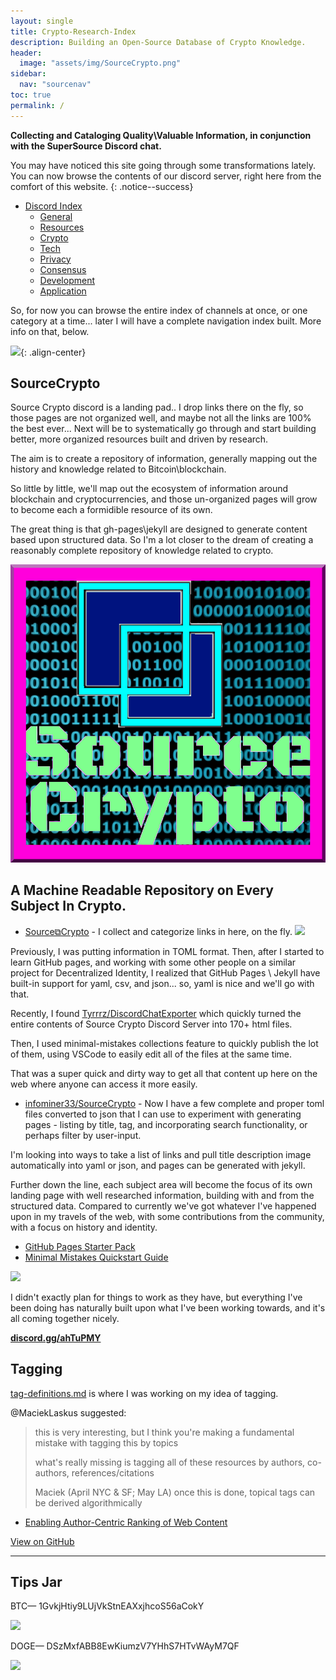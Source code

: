 ```yaml
---
layout: single
title: Crypto-Research-Index
description: Building an Open-Source Database of Crypto Knowledge.
header: 
  image: "assets/img/SourceCrypto.png"
sidebar:
  nav: "sourcenav" 
toc: true
permalink: /
---
```


**Collecting and Cataloging Quality\Valuable Information, in conjunction with the SuperSource Discord chat.**

You may have noticed this site going through some transformations lately. You can now browse the contents of our discord server, right here from the comfort of this website.
{: .notice--success}

* [Discord Index](http://infominer.id/SourceCrypto/discolog/)
  * [General](discolog/general/)
  * [Resources](discolog/resources/)
  * [Crypto](discolog/crypto/)
  * [Tech](discolog/tech/)
  * [Privacy](discolog/privacy/)
  * [Consensus](discolog/consensus/)
  * [Development](discolog/development/)
  * [Application](discolog/application/)

So, for now you can browse the entire index of channels at once, or one category at a time... later I will have a complete navigation index built. More info on that, below.        


![](https://i.imgur.com/7d2fDDT.png){: .align-center}

## SourceCrypto

Source Crypto discord is a landing pad.. I drop links there on the fly, so those pages are not organized well, and maybe not all the links are 100% the best ever... Next will be to systematically go through and start building better, more organized resources built and driven by research.

The aim is to create a repository of information, generally mapping out the history and knowledge related to Bitcoin\blockchain.

So little by little, we'll map out the ecosystem of information around blockchain and cryptocurrencies, and those un-organized pages will grow to become each a formidible resource of its own.

The great thing is that gh-pages\jekyll are designed to generate content based upon structured data. So I'm a lot closer to the dream of creating a reasonably complete repository of knowledge related to crypto.


![](../assets/img/SourceCrypto.png)

## A Machine Readable Repository on Every Subject In Crypto.


* [Source⧉Crypto](https://discord.gg/ahTuPMY) - I collect and categorize links in here, on the fly.
![](https://i.imgur.com/hLOk7yL.png)

Previously, I was putting information in TOML format. Then, after I started to learn GitHub pages, and working with some other people on a similar project for Decentralized Identity, I realized that GitHub Pages \ Jekyll have built-in support for yaml, csv, and json... so, yaml is nice and we'll go with that. 

Recently, I found [Tyrrrz/DiscordChatExporter](https://github.com/Tyrrrz/DiscordChatExporter/issues/75) which quickly turned the entire contents of Source Crypto Discord Server into 170+ html files. 

Then, I used minimal-mistakes collections feature to quickly publish the lot of them, using VSCode to easily edit all of the files at the same time.

 That was a super quick and dirty way to get all that content up here on the web where anyone can access it more easily.


* [infominer33/SourceCrypto](https://github.com/infominer33/SourceCrypto) -  Now I have a few complete and proper toml files converted to json that I can use to experiment with generating pages - listing by title, tag, and incorporating search functionality, or perhaps filter by user-input.

I'm looking into ways to take a list of links and pull title description image automatically into yaml or json, and pages can be generated with jekyll.

Further down the line, each subject area will become the focus of its own landing page with well researched information, building with and from the structured data. Compared to currently we've got whatever I've happened upon in my travels of the web, with some contributions from the community, with a focus on history and identity. 

* [GitHub Pages Starter Pack](https://infominer.id/gh-pages-starter-pack.html)
* [Minimal Mistakes Quickstart Guide](https://mmistakes.github.io/minimal-mistakes/docs/quick-start-guide/)


![](https://i.imgur.com/pYydLx7.png)

I didn't exactly plan for things to work as they have, but everything I've been doing has naturally built upon what I've been working towards, and it's all coming together nicely. 

<b><a href="https://discord.gg/ahTuPMY" target="_blank">discord.gg/ahTuPMY</a></b>

## Tagging

[tag-definitions.md](/tag-definitions/) is where I was working on my idea of tagging.

@MaciekLaskus suggested:
>this is very interesting, but I think you're making a fundamental mistake with tagging this by topics
>
>what's really missing is tagging all of these resources by authors, co-authors, references/citations
>
> Maciek (April NYC & SF; May LA)
 once this is done, topical tags can be derived algorithmically
* [Enabling Author-Centric Ranking of Web Content](http://citeseerx.ist.psu.edu/viewdoc/download?doi=10.1.1.397.8960&rep=rep1&type=pdf)

<a href="https://github.com/infominer33/SourceCrypto">View on GitHub</a>



---
## Tips Jar 

BTC— 1GvkjHtiy9LUjVkStnEAXxjhcoS56aCokY

![](https://imgur.com/yXLLm9Bl.png) 

DOGE— DSzMxfABB8EwKiumzV7YHhS7HTvWAyM7QF

![](https://i.imgur.com/0zBLoUP.png) 
